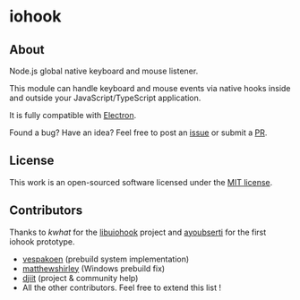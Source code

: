 # iohook

## About

Node.js global native keyboard and mouse listener.

This module can handle keyboard and mouse events via native hooks inside and outside your JavaScript/TypeScript application.

It is fully compatible with [Electron](https://electronjs.org).

Found a bug? Have an idea? Feel free to post an [issue](https://github.com/Droplr/iohook-v2/issues) or submit a [PR](https://github.com/Droplr/iohook-v2/pulls).

## License

This work is an open-sourced software licensed under the [MIT license](https://opensource.org/licenses/MIT).

## Contributors

Thanks to _kwhat_ for the [libuiohook](https://github.com/kwhat/libuiohook) project and [ayoubserti](https://github.com/ayoubserti) for the first iohook prototype.

- [vespakoen](https://github.com/vespakoen) (prebuild system implementation)
- [matthewshirley](https://github.com/matthewshirley) (Windows prebuild fix)
- [djiit](https://github.com/djiit) (project & community help)
- All the other contributors. Feel free to extend this list !
